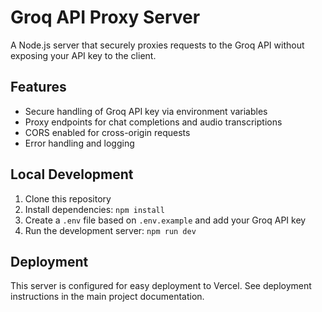 # Groq API Proxy Server

A Node.js server that securely proxies requests to the Groq API without exposing your API key to the client.

## Features

- Secure handling of Groq API key via environment variables
- Proxy endpoints for chat completions and audio transcriptions
- CORS enabled for cross-origin requests
- Error handling and logging

## Local Development

1. Clone this repository
2. Install dependencies: `npm install`
3. Create a `.env` file based on `.env.example` and add your Groq API key
4. Run the development server: `npm run dev`

## Deployment

This server is configured for easy deployment to Vercel. See deployment instructions in the main project documentation.